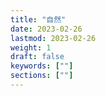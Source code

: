 ```yaml
---
title: "自然"
date: 2023-02-26
lastmod: 2023-02-26
weight: 1
draft: false
keywords: [""]
sections: [""]
---
```


